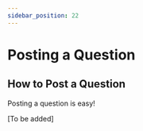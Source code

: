 ```yaml
---
sidebar_position: 22
---
```


# Posting a Question

## How to Post a Question
Posting a question is easy! 

[To be added]
